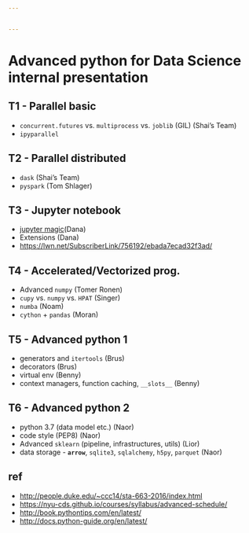 ```yaml
---


---
```


<h1 id="advanced-python-for-data-science-internal-presentation">Advanced python for Data Science internal presentation</h1>
<h2 id="t1---parallel-basic">T1 - Parallel basic</h2>
<ul>
<li><code>concurrent.futures</code> vs. <code>multiprocess</code> vs. <code>joblib</code> (GIL)  (Shai’s Team)</li>
<li><code>ipyparallel</code></li>
</ul>
<h2 id="t2---parallel-distributed">T2 - Parallel distributed</h2>
<ul>
<li><code>dask</code> (Shai’s Team)</li>
<li><code>pyspark</code> (Tom Shlager)</li>
</ul>
<h2 id="t3---jupyter-notebook">T3 - Jupyter notebook</h2>
<ul>
<li><a href="https://www.dataquest.io/blog/jupyter-notebook-tips-tricks-shortcuts/">jupyter magic</a>(Dana)</li>
<li>Extensions (Dana)</li>
<li><a href="https://lwn.net/SubscriberLink/756192/ebada7ecad32f3ad/">https://lwn.net/SubscriberLink/756192/ebada7ecad32f3ad/</a></li>
</ul>
<h2 id="t4---acceleratedvectorized-prog.">T4 - Accelerated/Vectorized prog.</h2>
<ul>
<li>Advanced <code>numpy</code> (Tomer Ronen)</li>
<li><code>cupy</code> vs. <code>numpy</code> vs. <code>HPAT</code> (Singer)</li>
<li><code>numba</code>  (Noam)</li>
<li><code>cython</code> + <code>pandas</code> (Moran)</li>
</ul>
<h2 id="t5---advanced-python-1">T5 - Advanced python 1</h2>
<ul>
<li>generators and <code>itertools</code> (Brus)</li>
<li>decorators (Brus)</li>
<li>virtual env (Benny)</li>
<li>context managers, function caching, <code>__slots__</code> (Benny)</li>
</ul>
<h2 id="t6---advanced-python-2">T6 - Advanced python 2</h2>
<ul>
<li>python 3.7 (data model etc.)  (Naor)</li>
<li>code style (PEP8)  (Naor)</li>
<li>Advanced <code>sklearn</code> (pipeline, infrastructures, utils) (Lior)</li>
<li>data storage - <strong><code>arrow</code></strong>, <code>sqlite3</code>, <code>sqlalchemy</code>, <code>h5py</code>, <code>parquet</code> (Naor)</li>
</ul>
<h2 id="ref">ref</h2>
<ul>
<li><a href="http://people.duke.edu/~ccc14/sta-663-2016/index.html">http://people.duke.edu/~ccc14/sta-663-2016/index.html</a></li>
<li><a href="https://nyu-cds.github.io/courses/syllabus/advanced-schedule/">https://nyu-cds.github.io/courses/syllabus/advanced-schedule/</a></li>
<li><a href="http://book.pythontips.com/en/latest/">http://book.pythontips.com/en/latest/</a></li>
<li><a href="http://docs.python-guide.org/en/latest/">http://docs.python-guide.org/en/latest/</a></li>
</ul>

